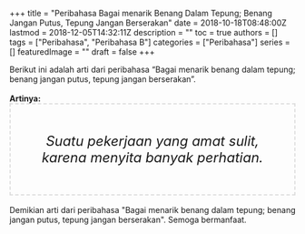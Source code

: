 +++
title = "Peribahasa Bagai menarik Benang Dalam Tepung; Benang Jangan Putus, Tepung Jangan Berserakan"
date = 2018-10-18T08:48:00Z
lastmod = 2018-12-05T14:32:11Z
description = ""
toc = true
authors = []
tags = ["Peribahasa", "Peribahasa B"]
categories = ["Peribahasa"]
series = []
featuredImage = ""
draft = false
+++

<div dir="ltr" style="text-align: left;" trbidi="on"><div style="text-align: justify;">Berikut ini adalah arti dari peribahasa “Bagai menarik benang dalam tepung; benang jangan putus, tepung jangan berserakan”.</div><br /><div style="text-align: justify;"><b>Artinya:</b></div><div style="border: 2px dashed #ddd; font-size: 24px; height: auto; margin: 0 auto; padding: 50px; text-align: center; width: auto;"><i>Suatu pekerjaan yang amat sulit, karena menyita banyak perhatian.</i></div><div style="text-align: justify;"><br /></div><div style="text-align: justify;">Demikian arti dari peribahasa "Bagai menarik benang dalam tepung; benang jangan putus, tepung jangan berserakan". Semoga bermanfaat.</div></div>
